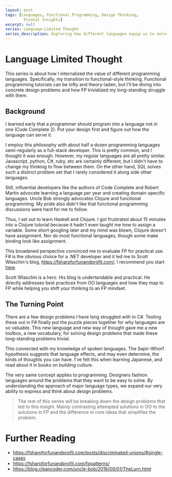 ```yaml
---
layout: post
tags: [Languages, Functional Programming, Design Thinking,
        Pivotal Insights]
excerpt: null
series: Language-Limited Thought
series_description: Exploring how different languages equip us to solve different design problems
---
```

# Language Limited Thought

This series is about how I internalized the value of different programming languages. Specifically, my transition to functional-style thinking. Functional programming tutorials can be lofty and theory-laden, but I'll be diving into concrete design problems and how FP trivialized my long-standing struggle with them.

## Background

I learned early that a programmer should program *into* a language not *in* one (Code Complete 2). Put your design first and figure out how the language can serve it. 

I employ this philosophy with about half a dozen programming languages semi-regularly as a full-stack developer. This is pretty common, and I thought it was enough. However, my regular languages are all pretty similar. Javascript, python, C#, ruby, etc are certainly different, but I didn't have to change my thinking to flow between them. On the other hand, SQL solves such a distinct problem set that I rarely considered it along side other languages.

Still, influential developers like the authors of Code Complete and Robert Martin advocate learning a language per year and creating domain-specific languages. Uncle Bob strongly advocates Clojure and functional programming. My pride also didn't like that functional programming discussions were hard for me to follow. 

Thus, I set out to learn Haskell and Clojure. I got frustrated about 15 minutes into a Clojure tutorial because it hadn't even taught me how to assign a variable. Some short googling later and my mind was blown, Clojure doesn't have assignment. Nor do most functional languages, though some make binding look like assignment.

This broadened perspective convinced me to evaluate FP for practical use. F# is the obvious choice for a .NET developer and it led me to Scott Wlaschin's blog, https://fsharpforfunandprofit.com/. I recommend you start [here](https://fsharpforfunandprofit.com/fppatterns/).

Scott Wlaschin is a hero. His blog is undertandable and practical. He directly addresses best practices from OO languages and how they map to FP while helping you shift your thinking to an FP mindset.

## The Turning Point

There are a few design problems I have long struggled with in C#. Testing these out in F# finally put the puzzle pieces together for why languages are so valuable. This new language and new way of thought gave me a new toolbox, a new vocabulary, for solving design problems that made these long-standing problems trivial.

This connected with my knowledge of spoken languages. The Sapir–Whorf hypothesis suggests that language effects, and may even determine, the kinds of thoughts you can have. I've felt this when learning Japanese, and read about it in books on building culture.

The very same concept applies to programming. Designers fashion languages around the problems that they want to be easy to solve. By understanding the approach of major language types, we expand our very ability to express and think about design problems.

> The rest of this series will be breaking down the design problems that led to this insight. Mainly contrasting attempted solutions in OO to the solutions in FP and the difference in core ideas that simplifies the problem.



Further Reading
===============
- https://fsharpforfunandprofit.com/posts/discriminated-unions/#single-cases
- https://fsharpforfunandprofit.com/fppatterns/
- https://blog.cleancoder.com/uncle-bob/2016/09/01/TheLurn.html
<!--Uncle bob references the Sapir-whorf theor too
 https://blog.cleancoder.com/uncle-bob/2011/12/11/The-Barbarians-are-at-the-Gates.html -->